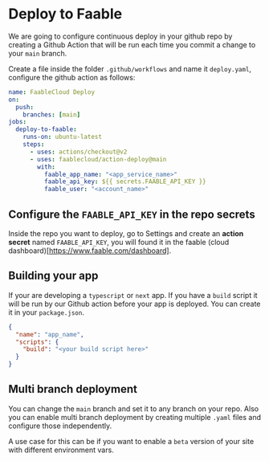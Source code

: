 # Deploy to Faable

We are going to configure continuous deploy in your github repo by creating a Github Action that will be run each time you commit a change to your `main` branch.

Create a file inside the folder `.github/workflows` and name it `deploy.yaml`, configure the github action as follows:

```yaml
name: FaableCloud Deploy
on:
  push:
    branches: [main]
jobs:
  deploy-to-faable:
    runs-on: ubuntu-latest
    steps:
      - uses: actions/checkout@v2
      - uses: faablecloud/action-deploy@main
        with:
          faable_app_name: "<app_service_name>"
          faable_api_key: ${{ secrets.FAABLE_API_KEY }}
          faable_user: "<account_name>"
```

## Configure the `FAABLE_API_KEY` in the repo secrets

Inside the repo you want to deploy, go to Settings and create an **action secret** named `FAABLE_API_KEY`, you will found it in the faable (cloud dashboard)[https://www.faable.com/dashboard].

## Building your app

If your are developing a `typescript` or `next` app. If you have a `build` script it will be run by our Github action before your app is deployed. You can create it in your `package.json`.

```json
{
  "name": "app_name",
  "scripts": {
    "build": "<your build script here>"
  }
}
```

## Multi branch deployment

You can change the `main` branch and set it to any branch on your repo. Also you can enable multi branch deployment by creating multiple `.yaml` files and configure those independently.

A use case for this can be if you want to enable a `beta` version of your site with different environment vars.

